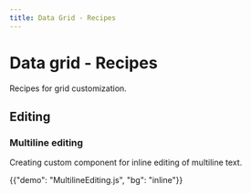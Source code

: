 ```yaml
---
title: Data Grid - Recipes
---
```


# Data grid - Recipes

<p class="description">Recipes for grid customization.</p>

## Editing

### Multiline editing

Creating custom component for inline editing of multiline text.

{{"demo": "MultilineEditing.js", "bg": "inline"}}
